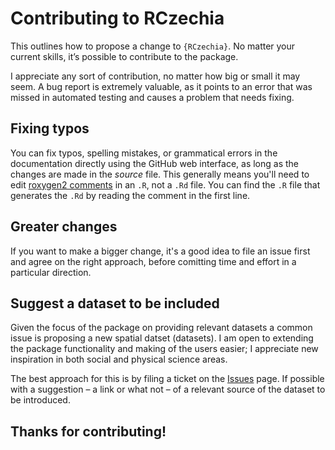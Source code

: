 # Contributing to RCzechia

This outlines how to propose a change to `{RCzechia}`. No matter your current skills, it’s possible to contribute to the package. 

I appreciate any sort of contribution, no matter how big or small it may seem. A bug report is extremely valuable, as it points to an error that was missed in automated testing and causes a problem that needs fixing.

## Fixing typos

You can fix typos, spelling mistakes, or grammatical errors in the documentation directly using the GitHub web interface, as long as the changes are made in the _source_ file. 
This generally means you'll need to edit [roxygen2 comments](https://roxygen2.r-lib.org/articles/roxygen2.html) in an `.R`, not a `.Rd` file. 
You can find the `.R` file that generates the `.Rd` by reading the comment in the first line.

## Greater changes

If you want to make a bigger change, it's a good idea to file an issue first and agree on the right approach, before comitting time and effort in a particular direction. 

## Suggest a dataset to be included

Given the focus of the package on providing relevant datasets a common issue is proposing a new spatial datset (datasets). I am open to extending the package functionality and making of the users easier; I appreciate new inspiration in both social and physical science areas.

The best approach for this is by filing a ticket on the [Issues](https://github.com/jlacko/RCzechia/issues) page. If possible with a suggestion – a link or what not – of a relevant source of the dataset to be introduced.

## Thanks for contributing!
